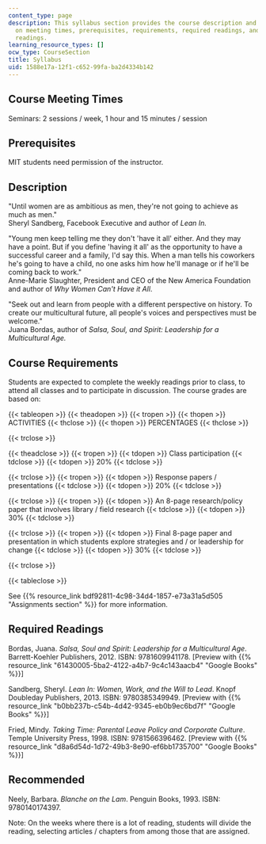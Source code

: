 ```yaml
---
content_type: page
description: This syllabus section provides the course description and information
  on meeting times, prerequisites, requirements, required readings, and recommended
  readings.
learning_resource_types: []
ocw_type: CourseSection
title: Syllabus
uid: 1588e17a-12f1-c652-99fa-ba2d4334b142
---
```


Course Meeting Times
--------------------

Seminars: 2 sessions / week, 1 hour and 15 minutes / session

Prerequisites
-------------

MIT students need permission of the instructor.

Description
-----------

"Until women are as ambitious as men, they're not going to achieve as much as men."  
Sheryl Sandberg, Facebook Executive and author of _Lean In._

"Young men keep telling me they don't 'have it all' either. And they may have a point. But if you define 'having it all' as the opportunity to have a successful career and a family, I'd say this. When a man tells his coworkers he's going to have a child, no one asks him how he'll manage or if he'll be coming back to work."  
Anne-Marie Slaughter, President and CEO of the New America Foundation and author of _Why Women Can't Have it All_.

"Seek out and learn from people with a different perspective on history. To create our multicultural future, all people's voices and perspectives must be welcome."  
Juana Bordas, author of _Salsa, Soul, and Spirit: Leadership for a Multicultural Age._

Course Requirements
-------------------

Students are expected to complete the weekly readings prior to class, to attend all classes and to participate in discussion. The course grades are based on:

{{< tableopen >}}
{{< theadopen >}}
{{< tropen >}}
{{< thopen >}}
ACTIVITIES
{{< thclose >}}
{{< thopen >}}
PERCENTAGES
{{< thclose >}}

{{< trclose >}}

{{< theadclose >}}
{{< tropen >}}
{{< tdopen >}}
Class participation
{{< tdclose >}}
{{< tdopen >}}
20%
{{< tdclose >}}

{{< trclose >}}
{{< tropen >}}
{{< tdopen >}}
Response papers / presentations
{{< tdclose >}}
{{< tdopen >}}
20%
{{< tdclose >}}

{{< trclose >}}
{{< tropen >}}
{{< tdopen >}}
An 8-page research/policy paper that involves library / field research
{{< tdclose >}}
{{< tdopen >}}
30%
{{< tdclose >}}

{{< trclose >}}
{{< tropen >}}
{{< tdopen >}}
Final 8-page paper and presentation in which students explore strategies and / or leadership for change
{{< tdclose >}}
{{< tdopen >}}
30%
{{< tdclose >}}

{{< trclose >}}

{{< tableclose >}}

See {{% resource_link bdf92811-4c98-34d4-1857-e73a31a5d505 "Assignments section" %}} for more information.

Required Readings
-----------------

Bordas, Juana. _Salsa, Soul and Spirit: Leadership for a Multicultural Age_. Barrett-Koehler Publishers, 2012. ISBN: 9781609941178. \[Preview with {{% resource_link "61430005-5ba2-4122-a4b7-9c4c143aacb4" "Google Books" %}}\]

Sandberg, Sheryl. _Lean In: Women, Work, and the Will to Lead_. Knopf Doubleday Publishers, 2013. ISBN: 9780385349949. \[Preview with {{% resource_link "b0bb237b-c54b-4d42-9345-eb0b9ec6bd7f" "Google Books" %}}\]

Fried, Mindy. _Taking Time: Parental Leave Policy and Corporate Culture_. Temple University Press, 1998. ISBN: 9781566396462. \[Preview with {{% resource_link "d8a6d54d-1d72-49b3-8e90-ef6bb1735700" "Google Books" %}}\]

Recommended
-----------

Neely, Barbara. _Blanche on the Lam_. Penguin Books, 1993. ISBN: 9780140174397.

Note: On the weeks where there is a lot of reading, students will divide the reading, selecting articles / chapters from among those that are assigned.
